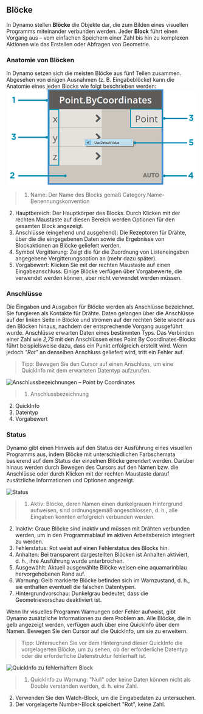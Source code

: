 

## Blöcke

In Dynamo stellen **Blöcke** die Objekte dar, die zum Bilden eines visuellen Programms miteinander verbunden werden. Jeder **Block** führt einen Vorgang aus – vom einfachen Speichern einer Zahl bis hin zu komplexen Aktionen wie das Erstellen oder Abfragen von Geometrie.

### Anatomie von Blöcken

In Dynamo setzen sich die meisten Blöcke aus fünf Teilen zusammen. Abgesehen von einigen Ausnahmen (z. B. Eingabeblöcke) kann die Anatomie eines jeden Blocks wie folgt beschrieben werden: ![Aufgliederung eines Point by Coordinates-Blocks](images/3-1/00-AnatomyOfANode.png)

> 1. Name: Der Name des Blocks gemäß Category.Name-Benennungskonvention
2. Hauptbereich: Der Hauptkörper des Blocks. Durch Klicken mit der rechten Maustaste auf diesen Bereich werden Optionen für den gesamten Block angezeigt.
3. Anschlüsse (eingehend und ausgehend): Die Rezeptoren für Drähte, über die die eingegebenen Daten sowie die Ergebnisse von Blockaktionen an Blöcke geliefert werden.
4. Symbol Vergitterung: Zeigt die für die Zuordnung von Listeneingaben angegebene Vergitterungsoption an (mehr dazu später).
5. Vorgabewert: Klicken Sie mit der rechten Maustaste auf einen Eingabeanschluss. Einige Blöcke verfügen über Vorgabewerte, die verwendet werden können, aber nicht verwendet werden müssen.

### Anschlüsse

Die Eingaben und Ausgaben für Blöcke werden als Anschlüsse bezeichnet. Sie fungieren als Kontakte für Drähte. Daten gelangen über die Anschlüsse auf der linken Seite in Blöcke und strömen auf der rechten Seite wieder aus den Blöcken hinaus, nachdem der entsprechende Vorgang ausgeführt wurde. Anschlüsse erwarten Daten eines bestimmten Typs. Das Verbinden einer Zahl wie *2,75* mit den Anschlüssen eines Point By Coordinates-Blocks führt beispielsweise dazu, dass ein Punkt erfolgreich erstellt wird. Wenn jedoch *"Rot"* an denselben Anschluss geliefert wird, tritt ein Fehler auf.

> Tipp: Bewegen Sie den Cursor auf einen Anschluss, um eine QuickInfo mit dem erwarteten Datentyp aufzurufen.

![Anschlussbezeichnungen – Point by Coordinates](images/3-1/01-Ports.png)

> 1. Anschlussbezeichnung
2. QuickInfo
3. Datentyp
4. Vorgabewert

### Status

Dynamo gibt einen Hinweis auf den Status der Ausführung eines visuellen Programms aus, indem Blöcke mit unterschiedlichen Farbschemata basierend auf dem Status der einzelnen Blöcke gerendert werden. Darüber hinaus werden durch Bewegen des Cursors auf den Namen bzw. die Anschlüsse oder durch Klicken mit der rechten Maustaste darauf zusätzliche Informationen und Optionen angezeigt.

![Status](images/3-1/02-States2.png)

> 1. Aktiv: Blöcke, deren Namen einen dunkelgrauen Hintergrund aufweisen, sind ordnungsgemäß angeschlossen, d. h., alle Eingaben konnten erfolgreich verbunden werden.
2. Inaktiv: Graue Blöcke sind inaktiv und müssen mit Drähten verbunden werden, um in den Programmablauf im aktiven Arbeitsbereich integriert zu werden.
3. Fehlerstatus: Rot weist auf einen Fehlerstatus des Blocks hin.
4. Anhalten: Bei transparent dargestellten Blöcken ist Anhalten aktiviert, d. h., ihre Ausführung wurde unterbrochen.
5. Ausgewählt: Aktuell ausgewählte Blöcke weisen eine aquamarinblau hervorgehobenen Rand auf.
6. Warnung: Gelb markierte Blöcke befinden sich im Warnzustand, d. h., sie enthalten eventuell die falschen Datentypen.
7. Hintergrundvorschau: Dunkelgrau bedeutet, dass die Geometrievorschau deaktiviert ist.

Wenn Ihr visuelles Programm Warnungen oder Fehler aufweist, gibt Dynamo zusätzliche Informationen zu dem Problem an. Alle Blöcke, die in gelb angezeigt werden, verfügen auch über eine QuickInfo über dem Namen. Bewegen Sie den Cursor auf die QuickInfo, um sie zu erweitern.

> Tipp: Untersuchen Sie vor dem Hintergrund dieser QuickInfo die vorgelagerten Blöcke, um zu sehen, ob der erforderliche Datentyp oder die erforderliche Datenstruktur fehlerhaft ist.

![QuickInfo zu fehlerhaftem Block](images/3-1/03-WarningTooltip.jpg)

> 1. QuickInfo zu Warnung: "Null" oder keine Daten können nicht als Double verstanden werden, d. h. eine Zahl.
2. Verwenden Sie den Watch-Block, um die Eingabedaten zu untersuchen.
3. Der vorgelagerte Number-Block speichert "Rot", keine Zahl.

